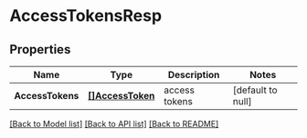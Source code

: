 # AccessTokensResp

## Properties
Name | Type | Description | Notes
------------ | ------------- | ------------- | -------------
**AccessTokens** | [**[]AccessToken**](AccessToken.md) | access tokens | [default to null]

[[Back to Model list]](../README.md#documentation-for-models) [[Back to API list]](../README.md#documentation-for-api-endpoints) [[Back to README]](../README.md)


